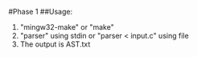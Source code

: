 #Phase 1
##Usage:
1. "mingw32-make" or "make"
2. "parser" using stdin or "parser < input.c" using file
3. The output is AST.txt